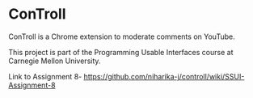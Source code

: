 # ConTroll
ConTroll is a Chrome extension to moderate comments on YouTube.

This project is part of the Programming Usable Interfaces course at Carnegie Mellon University.


Link to Assignment 8- https://github.com/niharika-j/controll/wiki/SSUI-Assignment-8
